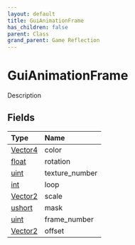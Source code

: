 ```yaml
---
layout: default
title: GuiAnimationFrame
has_children: false
parent: Class
grand_parent: Game Reflection
---
```

# GuiAnimationFrame
Description 

## Fields
| Type | Name |
|:-------------|:--------------|
| [Vector4](/game-reflection/classes/vector4.md) | color |
| [float](/game-reflection/components/float.md) | rotation |
| [uint](/game-reflection/components/uint.md) | texture_number |
| [int](/game-reflection/enums/int.md) | loop |
| [Vector2](/game-reflection/classes/vector2.md) | scale |
| [ushort](/game-reflection/enums/ushort.md) | mask |
| [uint](/game-reflection/components/uint.md) | frame_number |
| [Vector2](/game-reflection/classes/vector2.md) | offset |
